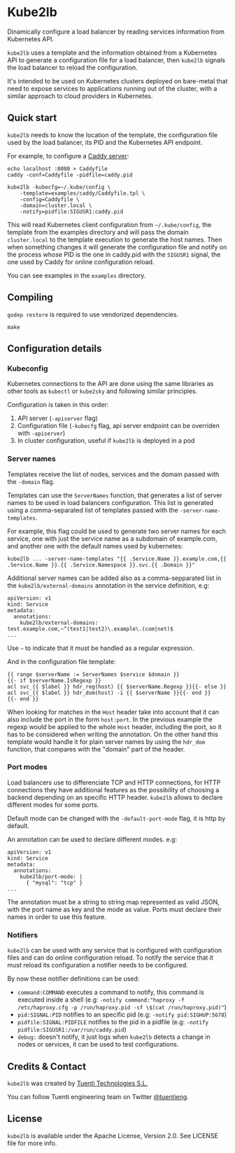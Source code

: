 # Kube2lb

Dinamically configure a load balancer by reading services information from
Kubernetes API.

`kube2lb` uses a template and the information obtained from a Kubernetes API to
generate a configuration file for a load balancer, then `kube2lb` signals the
load balancer to reload the configuration.

It's intended to be used on Kubernetes clusters deployed on bare-metal that
need to expose services to applications running out of the cluster, with a
similar approach to cloud providers in Kubernetes.

## Quick start

`kube2lb` needs to know the location of the template, the configuration file
used by the load balancer, its PID and the Kubernetes API endpoint.

For example, to configure a [Caddy server](https://caddyserver.com/):

```
echo localhost :8080 > Caddyfile
caddy -conf=Caddyfile -pidfile=caddy.pid

kube2lb -kubecfg=~/.kube/config \
	-template=examples/caddy/Caddyfile.tpl \
	-config=Caddyfile \
	-domain=cluster.local \
	-notify=pidfile:SIGUSR1:caddy.pid
```

This will read Kubernetes client configuration from `~/.kube/config`, the
template from the examples directory and will pass the domain `cluster.local`
to the template execution to generate the host names. Then when something
changes it will generate the configuration file and notify on the process
whose PID is the one in caddy.pid with the `SIGUSR1` signal, the one used
by Caddy for online configuration reload.

You can see examples in the `examples` directory.

## Compiling

`godep restore` is required to use vendorized dependencies.

```
make
```

## Configuration details

### Kubeconfig

Kubernetes connections to the API are done using the same libraries as other
tools as `kubectl` or `kube2sky` and following similar principles.

Configuration is taken in this order:

1. API server (`-apiserver` flag)
1. Configuration file (`-kubecfg` flag, api server endpoint can be overriden
   with `-apiserver`)
1. In cluster configuration, useful if `kube2lb` is deployed in a pod

### Server names

Templates receive the list of nodes, services and the domain passed with the
`-domain` flag.

Templates can use the `ServerNames` function, that generates a list of server
names to be used in load balancers configuration. This list is generated using
a comma-separated list of templates passed with the `-server-name-templates`.

For example, this flag could be used to generate two server names for each
service, one with just the service name as a subdomain of example.com,
and another one with the default names used by kubernetes:
```
kube2lb ... -server-name-templates "{{ .Service.Name }}.example.com,{{ .Service.Name }}.{{ .Service.Namespace }}.svc.{{ .Domain }}"
```

Additional server names can be added also as a comma-sepparated list in the
`kube2lb/external-domains` annotation in the service definition, e.g:
```
apiVersion: v1
kind: Service
metadata:
  annotations:
    kube2lb/external-domains: test.example.com,~^(test1|test2)\.example\.(com|net)$
...
```

Use `~` to indicate that it must be handled as a regular expression.

And in the configuration file template:
```
{{ range $serverName := ServerNames $service $domain }}
{{- if $serverName.IsRegexp }}
acl svc_{{ $label }} hdr_reg(host) {{ $serverName.Regexp }}{{- else }}
acl svc_{{ $label }} hdr_dom(host) -i {{ $serverName }}{{- end }}
{{- end }}
```

When looking for matches in the `Host` header take into account that it can also
include the port in the form `host:port`. In the previous example the regexp would
be applied to the whole `Host` header, including the port, so it has to be
considered when writing the annotation. On the other hand this template would handle
it for plain server names by using the `hdr_dom` function, that compares with the
"domain" part of the header.

### Port modes

Load balancers use to differenciate TCP and HTTP connections, for HTTP
connections they have additional features as the possibility of choosing a
backend depending on an specific HTTP header. `kube2lb` allows to declare
different modes for some ports.

Default mode can be changed with the `-default-port-mode` flag, it is 
http by default.

An annotation can be used to declare different modes. e.g:
```
apiVersion: v1
kind: Service
metadata:
  annotations:
    kube2lb/port-mode: |
      { "mysql": "tcp" }
...
```
The annotation must be a string to string map represented as valid JSON, with
the port name as key and the mode as value. Ports must declare their names
in order to use this feature.

### Notifiers

`kube2lb` can be used with any service that is configured with configuration
files and can do online configuration reload. To notify the service that it
must reload its configuration a notifier needs to be configured.

By now these notifier definitions can be used:

* `command:COMMAND` executes a command to notify, this command is executed
  inside a shell (e.g: `-notify command:"haproxy -f /etc/haproxy.cfg -p /run/haproxy.pid -sf \$(cat /run/haproxy.pid)"`)
* `pid:SIGNAL:PID` notifies to an specific pid (e.g: `-notify pid:SIGHUP:5678`)
* `pidfile:SIGNAL:PIDFILE` notifies to the pid in a pidfile (e.g: `-notify pidfile:SIGUSR1:/var/run/caddy.pid`)
* `debug:` doesn't notify, it just logs when `kube2lb` detects a change in
  nodes or services, it can be used to test configurations.

## Credits & Contact

`kube2lb` was created by [Tuenti Technologies S.L.](http://github.com/tuenti)

You can follow Tuenti engineering team on Twitter [@tuentieng](http://twitter.com/tuentieng).

## License

`kube2lb` is available under the Apache License, Version 2.0. See LICENSE file
for more info.
